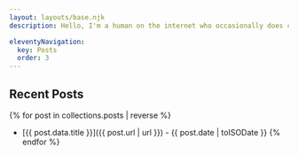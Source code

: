 ```yaml
---
layout: layouts/base.njk
description: Hello, I'm a human on the internet who occasionally does cool projects.

eleventyNavigation:
  key: Posts
  order: 3
---
```

## Recent Posts
{% for post in collections.posts | reverse %}
- [{{ post.data.title }}]({{ post.url | url }}) - {{ post.date | toISODate }}
{% endfor %}

[//]: # (TODO: add section for external posts written by me once I have some)
